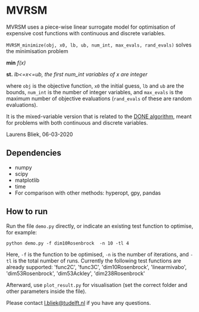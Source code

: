 # MVRSM #

MVRSM uses a piece-wise linear surrogate model for optimisation of expensive cost functions with continuous and discrete variables.

`MVRSM_minimize(obj, x0, lb, ub, num_int, max_evals, rand_evals)` solves the minimisation problem

**min** *f(x)*

**st.** *lb<=x<=ub, the first num_int variables of x are integer*

where `obj` is the objective function, `x0` the initial guess,
`lb` and `ub` are the bounds, `num_int` is the number of integer variables,
and `max_evals` is the maximum number of objective evaluations (`rand_evals` of these
are random evaluations).

It is the mixed-variable version that is related to the [DONE algorithm](https://bitbucket.org/csi-dcsc/donecpp/src/master/), 
meant for problems with both continuous and discrete variables.

Laurens Bliek, 06-03-2020

## Dependencies ##

* numpy
* scipy
* matplotlib
* time
* For comparison with other methods: hyperopt, gpy, pandas


## How to run ##

Run the file `demo.py` directly, or indicate an existing test function to optimise, for example:

`python demo.py -f dim10Rosenbrock  -n 10 -tl 4`

Here, `-f` is the function to be optimised, `-n` is the number of iterations, and `-tl` is the total number of runs.
Currently the following test functions are already supported:
'func2C', 'func3C', 'dim10Rosenbrock', 'linearmivabo', 'dim53Rosenbrock', 'dim53Ackley', 'dim238Rosenbrock'

Afterward, use `plot_result.py` for visualisation (set the correct folder and other parameters inside the file).

Please contact l.bliek@tudelft.nl if you have any questions.
